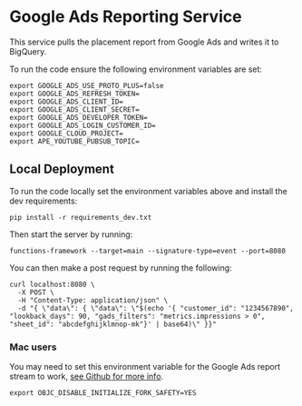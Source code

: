 # Google Ads Reporting Service

This service pulls the placement report from Google Ads and writes it to
BigQuery.

To run the code ensure the following environment variables are set:

```
export GOOGLE_ADS_USE_PROTO_PLUS=false
export GOOGLE_ADS_REFRESH_TOKEN=
export GOOGLE_ADS_CLIENT_ID=
export GOOGLE_ADS_CLIENT_SECRET=
export GOOGLE_ADS_DEVELOPER_TOKEN=
export GOOGLE_ADS_LOGIN_CUSTOMER_ID=
export GOOGLE_CLOUD_PROJECT=
export APE_YOUTUBE_PUBSUB_TOPIC=
```

## Local Deployment

To run the code locally set the environment variables above and install the dev
requirements:

```
pip install -r requirements_dev.txt
```

Then start the server by running:

```
functions-framework --target=main --signature-type=event --port=8080
```

You can then make a post request by running the following:

```
curl localhost:8080 \
  -X POST \
  -H "Content-Type: application/json" \
  -d "{ \"data\": { \"data\": \"$(echo '{ "customer_id": "1234567890", "lookback_days": 90, "gads_filters": "metrics.impressions > 0", "sheet_id": "abcdefghijklmnop-mk"}' | base64)\" }}"
```

### Mac users

You may need to set this environment variable for the Google Ads report stream
to work, [see Github for more info](https://github.com/rails/rails/issues/38560).

```
export OBJC_DISABLE_INITIALIZE_FORK_SAFETY=YES
```
